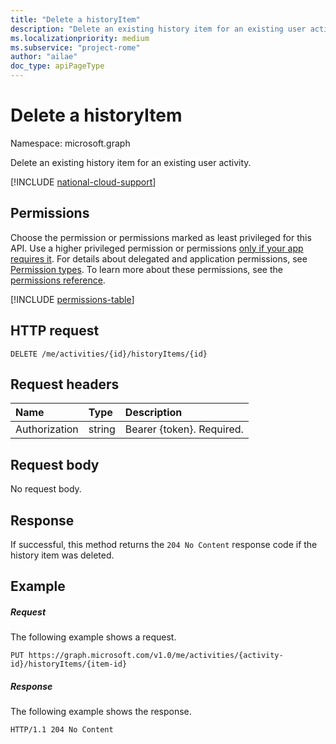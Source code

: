 ```yaml
---
title: "Delete a historyItem"
description: "Delete an existing history item for an existing user activity."
ms.localizationpriority: medium
ms.subservice: "project-rome"
author: "ailae"
doc_type: apiPageType
---
```


# Delete a historyItem

Namespace: microsoft.graph

Delete an existing history item for an existing user activity.

[!INCLUDE [national-cloud-support](../../includes/global-only.md)]

## Permissions

Choose the permission or permissions marked as least privileged for this API. Use a higher privileged permission or permissions [only if your app requires it](/graph/permissions-overview#best-practices-for-using-microsoft-graph-permissions). For details about delegated and application permissions, see [Permission types](/graph/permissions-overview#permission-types). To learn more about these permissions, see the [permissions reference](/graph/permissions-reference).


<!-- { "blockType": "permissions", "name": "projectrome_delete_historyitem" } -->
[!INCLUDE [permissions-table](../includes/permissions/projectrome-delete-historyitem-permissions.md)]

## HTTP request

<!-- { "blockType": "ignored" } -->

```http
DELETE /me/activities/{id}/historyItems/{id}
```

## Request headers

|Name | Type | Description|
|:----|:-----|:-----------|
|Authorization | string | Bearer {token}. Required.|

## Request body

No request body.

## Response

If successful, this method returns the `204 No Content` response code if the history item was deleted.

## Example

##### Request

The following example shows a request.


<!-- {
  "blockType": "request",
  "name": "delete_historyItem"
}-->

```http
PUT https://graph.microsoft.com/v1.0/me/activities/{activity-id}/historyItems/{item-id}
```

##### Response

The following example shows the response.

<!-- {
  "blockType": "response",
  "truncated": true,
} -->

```http
HTTP/1.1 204 No Content
```

<!-- uuid: 8fcb5dbc-d5aa-4681-8e31-b001d5168d79
2017-06-07 14:57:30 UTC -->
<!-- {
  "type": "#page.annotation",
  "description": "Delete historyitem",
  "keywords": "",
  "section": "documentation",
  "tocPath": "",
  "suppressions": [
  ]
}-->

